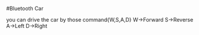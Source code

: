 #Bluetooth Car

you can drive the car by those command{W,S,A,D}
W->Forward
S->Reverse
A->Left
D->Right